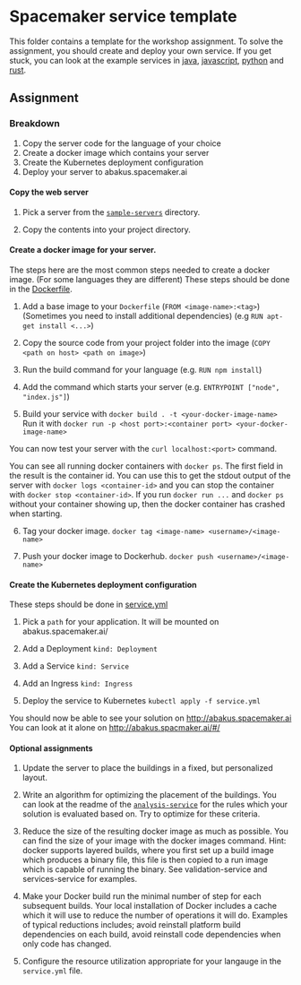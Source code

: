 # Spacemaker service template

This folder contains a template for the workshop assignment.
To solve the assignment, you should create and deploy your own service. 
If you get stuck, you can look at the example services in [java](../example-services/java),
[javascript](../example-services/node), [python](../example-services/python) and
[rust](../example-services/rust).

## Assignment

### Breakdown

1.  Copy the server code for the language of your choice
2.  Create a docker image which contains your server
3.  Create the Kubernetes deployment configuration
4.  Deploy your server to abakus.spacemaker.ai

#### Copy the web server

1. Pick a server from the [`sample-servers`](../sample-servers) directory.

2. Copy the contents into your project directory.

#### Create a docker image for your server.

The steps here are the most common steps needed to create a docker image. 
(For some languages they are different)
These steps should be done in the [Dockerfile](./Dockerfile).

1. Add a base image to your `Dockerfile` (`FROM <image-name>:<tag>`)
   (Sometimes you need to install additional dependencies) (e.g `RUN apt-get install <...>`)

2. Copy the source code from your project folder into the image (`COPY <path on host> <path on image>`)

3. Run the build command for your language (e.g. `RUN npm install`)

4. Add the command which starts your server (e.g. `ENTRYPOINT ["node", "index.js"]`)

5. Build your service with `docker build . -t <your-docker-image-name>`
   Run it with `docker run -p <host port>:<container port> <your-docker-image-name>`

You can now test your server with the `curl localhost:<port>` command.

You can see all running docker containers with `docker ps`. The first field in the result is
the container id. You can use this to get the stdout output of the server with
`docker logs <container-id>` and you can stop the container with
`docker stop <container-id>`. If you run `docker run ...` and `docker ps`
without your container showing up, then the docker container has crashed when
starting.

6. Tag your docker image. `docker tag <image-name> <username>/<image-name>`

7. Push your docker image to Dockerhub. `docker push <username>/<image-name>`

#### Create the Kubernetes deployment configuration

These steps should be done in [service.yml](./service.yml)

1. Pick a `path` for your application. It will be mounted on
   abakus.spacemaker.ai/<your-path>

2. Add a Deployment `kind: Deployment`

3. Add a Service `kind: Service`

4. Add an Ingress `kind: Ingress`

5. Deploy the service to Kubernetes `kubectl apply -f service.yml`

You should now be able to see your solution on http://abakus.spacemaker.ai
You can look at it alone on http://abakus.spacmaker.ai/#/<your-path>

#### Optional assignments

1. Update the server to place the buildings in a fixed, but personalized layout.

2. Write an algorithm for optimizing the placement of the buildings.
   You can look at the readme of the [`analysis-service`](../platform-services/analysis-service)
   for the rules which your solution is evaluated based on. Try to optimize for
   these criteria.

3. Reduce the size of the resulting docker image as much as possible. You can find the size of your image with the docker images command. Hint: docker supports layered builds, where you first set up a build image which produces a binary file, this file is then copied to a run image which is capable of running the binary. See validation-service and services-service for examples.
  

4. Make your Docker build run the minimal number of step for each subsequent builds. Your local installation of Docker includes a cache which it will use to reduce the number of operations it will do. Examples of typical reductions includes; avoid reinstall platform build dependencies on each build, avoid reinstall code dependencies when only code has changed.

5) Configure the resource utilization appropriate for your langauge in the `service.yml` file.
